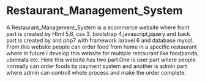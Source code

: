 # Restaurant_Management_System
A Restaurant_Management_System is a ecommerce website where front part is created by Html 5.6, css 3, bootstrap 4,javascript,jquery and back part is created by and php7 with framework laravel 6 and database mysql. 
From this website people can order food from home in a specific restaurant where in future I develop this website for multiple restaurant like foodpanda, ubereats etc.
Here this website has two part.One is user part where people normally can order foods by payment system and another is admin part where admin can controll whole process and make the order complete. 
